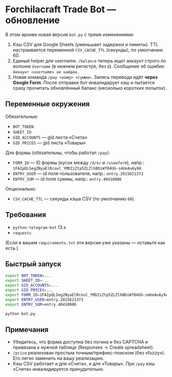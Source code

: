 # Forchilacraft Trade Bot — обновление

В этом архиве новая версия `bot.py` с тремя изменениями:
1) Кэш CSV для Google Sheets (уменьшает задержки и лимиты). TTL настраивается переменной `CSV_CACHE_TTL` (секунды), по умолчанию 60.
2) Единый helper для username. `/balance` теперь ищет аккаунт строго по колонке `Username` (в нижнем регистре, без `@`). Сообщение об ошибке: `Аккаунт <username> не найден.`
3) Новая команда `/pay <кому> <сумма>`. Запись перевода идёт **через Google Form**. После отправки бот инвалидирует кэш и пытается сразу прочитать обновлённый баланс (несколько коротких попыток).

## Переменные окружения

Обязательные:
- `BOT_TOKEN`
- `SHEET_ID`
- `GID_ACCOUNTS` — gid листа «Счета»
- `GID_PRICES`   — gid листа «Товары»

Для формы (обязательны, чтобы работал `/pay`):
- `FORM_ID` — ID формы (кусок между `/d/e/` и `/viewform`), напр.: `1FAIpQLSegZNyaElRcoul_YMDZiZtp5ZLZlhBDiWf04UG-smUeAu6y9A`
- `ENTRY_USER` — id поля пользователя, напр.: `entry.2015621373`
- `ENTRY_SUM`  — id поля суммы, напр.: `entry.40410086`

Опционально:
- `CSV_CACHE_TTL` — секунды кэша CSV (по умолчанию `60`).

## Требования

- `python-telegram-bot` 13.x
- `requests`

(Если в вашем `requirements.txt` эти версии уже указаны — оставьте как есть.)

## Быстрый запуск

```bash
export BOT_TOKEN=...
export SHEET_ID=...
export GID_ACCOUNTS=...
export GID_PRICES=...
export FORM_ID=1FAIpQLSegZNyaElRcoul_YMDZiZtp5ZLZlhBDiWf04UG-smUeAu6y9A
export ENTRY_USER=entry.2015621373
export ENTRY_SUM=entry.40410086

python bot.py
```

## Примечания

- Убедитесь, что форма доступна без логина и без CAPTCHA и привязана к нужной таблице (Responses → Create spreadsheet).
- `/price` реализован простым точным/префикс-поиском (без «fuzzy»). Его легко заменить на вашу реализацию.
- Кэш CSV работает и для «Счета», и для «Товары». При `/pay` кэш «Счета» инвалидируется принудительно.
